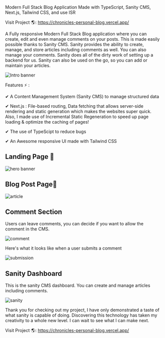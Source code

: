 Modern Full Stack Blog Application Made with TypeScript, Sanity CMS, Next.js, Tailwind CSS, and use ISR

Visit Project 🌎: https://chronicles-personal-blog.vercel.app/

A Fully responsive Modern Full Stack Blog application where you can create, edit and even manage comments on your posts. This is made easily possible thanks to Sanity CMS. Sanity provides the ability to create, manage, and store articles including comments as well. You can also manage your comments. Sanity does all of the dirty work of setting up a backend for us. Sanity can also be used on the go, so you can add or maintain your articles.

<img alt="Intro banner" src="https://user-images.githubusercontent.com/68613251/192088339-8f80d240-13bb-46ad-b2db-83a6e9cc4813.png"/>


Features ⚡ : 

✔ A Content Management System (Sanity CMS) to manage structured data

✔ Next.js : File-based routing, Data fetching that allows server-side rendering and static generation which makes the websites super quick. Also, I made use of Incremental Static Regeneration to speed up page loading & optimize the caching of pages!

✔ The use of TypeScipt to reduce bugs 

✔  An Awesome responsive UI made with Tailwind CSS


<h2>Landing Page 📰</h2>
<img alt="hero banner" src="https://user-images.githubusercontent.com/68613251/192088727-478f1932-5092-4389-8027-e42b20bd3fc0.png"/>

<h2>Blog Post Page🎊</h2>
<img alt="article" src="https://user-images.githubusercontent.com/68613251/192088762-90840330-7970-4404-ba80-8ec8172d23bf.png" />

<h2>Comment Section</h2>
<p>Users can leave comments, you can decide if you want to allow the comment in the CMS.</p>
<img alt="comment" src="https://user-images.githubusercontent.com/68613251/192088797-c41a8580-7694-4149-bc8c-93e1f05ee3b3.png" />
<p>Here's what it looks like when a user submits a comment</p>
<img alt="submission" src="https://user-images.githubusercontent.com/68613251/192088815-24863b50-835f-4108-a8e9-799217dd8328.png" />

<h2>Sanity Dashboard</h2>
<p>This is the sanity CMS dashboard. You can create and manage articles including comments.</p>
<img alt="sanity" src="https://user-images.githubusercontent.com/68613251/192088854-42667584-6770-442b-8bed-786a44b4673b.png" />

Thank you for checking out my project, I have only demonstrated a taste of what sanity is capable of doing. Discovering this technology has taken my creativity to a whole new level. I can wait to see what I can make next. 

Visit Project 🌎: https://chronicles-personal-blog.vercel.app/
